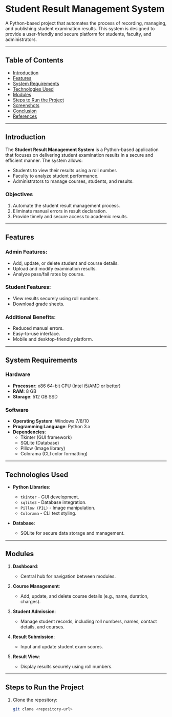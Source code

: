 # Student Result Management System

A Python-based project that automates the process of recording, managing, and publishing student examination results. This system is designed to provide a user-friendly and secure platform for students, faculty, and administrators.

---

## Table of Contents
- [Introduction](#introduction)
- [Features](#features)
- [System Requirements](#system-requirements)
- [Technologies Used](#technologies-used)
- [Modules](#modules)
- [Steps to Run the Project](#steps-to-run-the-project)
- [Screenshots](#screenshots)
- [Conclusion](#conclusion)
- [References](#references)

---

## Introduction

The **Student Result Management System** is a Python-based application that focuses on delivering student examination results in a secure and efficient manner. The system allows:
- Students to view their results using a roll number.
- Faculty to analyze student performance.
- Administrators to manage courses, students, and results.

### Objectives
1. Automate the student result management process.
2. Eliminate manual errors in result declaration.
3. Provide timely and secure access to academic results.

---

## Features

### Admin Features:
- Add, update, or delete student and course details.
- Upload and modify examination results.
- Analyze pass/fail rates by course.

### Student Features:
- View results securely using roll numbers.
- Download grade sheets.

### Additional Benefits:
- Reduced manual errors.
- Easy-to-use interface.
- Mobile and desktop-friendly platform.

---

## System Requirements

### Hardware
- **Processor**: x86 64-bit CPU (Intel i5/AMD or better)
- **RAM**: 8 GB
- **Storage**: 512 GB SSD

### Software
- **Operating System**: Windows 7/8/10
- **Programming Language**: Python 3.x
- **Dependencies**:
  - Tkinter (GUI framework)
  - SQLite (Database)
  - Pillow (Image library)
  - Colorama (CLI color formatting)

---

## Technologies Used

- **Python Libraries**:
  - `tkinter` - GUI development.
  - `sqlite3` - Database integration.
  - `Pillow (PIL)` - Image manipulation.
  - `Colorama` - CLI text styling.

- **Database**:
  - SQLite for secure data storage and management.

---

## Modules

1. **Dashboard**:
   - Central hub for navigation between modules.

2. **Course Management**:
   - Add, update, and delete course details (e.g., name, duration, charges).

3. **Student Admission**:
   - Manage student records, including roll numbers, names, contact details, and courses.

4. **Result Submission**:
   - Input and update student exam scores.

5. **Result View**:
   - Display results securely using roll numbers.

---

## Steps to Run the Project

1. Clone the repository:
   ```bash
   git clone <repository-url>
